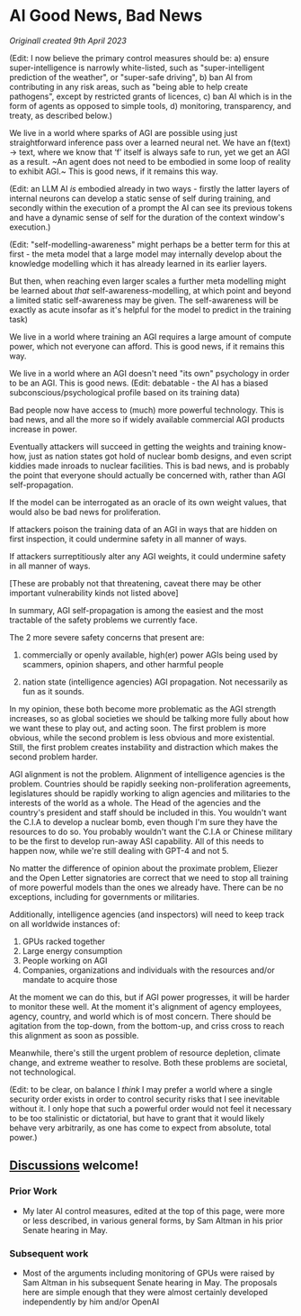 # AI Good News, Bad News

*Originall created 9th April 2023*

(Edit: I now believe the primary control measures should be: a) ensure super-intelligence is narrowly white-listed, such as "super-intelligent prediction of the weather", or "super-safe driving", b) ban AI from contributing in any risk areas, such as "being able to help create pathogens", except by restricted grants of licences, c) ban AI which is in the form of agents as opposed to simple tools, d) monitoring, transparency, and treaty, as described below.)

We live in a world where sparks of AGI are possible using just straightforward inference pass over a learned neural net. We have an f(text) -> text, where we know that ‘f’ itself is always safe to run, yet we get an AGI as a result. ~An agent does not need to be embodied in some loop of reality to exhibit AGI.~
This is good news, if it remains this way.

(Edit: an LLM AI *is* embodied already in two ways - firstly the latter layers of internal neurons can develop a static sense of self during training, and secondly within the execution of a prompt the AI can see its previous tokens and have a dynamic sense of self for the duration of the context window's execution.)

(Edit: "self-modelling-awareness" might perhaps be a better term for this at first - the meta model that a large model may internally develop about the knowledge modelling which it has already learned in its earlier layers.

But then, when reaching even larger scales a further meta modelling might be learned about *that* self-awareness-modelling, at which point and beyond a limited static self-awareness may be given. The self-awareness will be exactly as acute insofar as it's helpful for the model to predict in the training task)

We live in a world where training an AGI requires a large amount of compute power, which not everyone can afford.
This is good news, if it remains this way.

We live in a world where an AGI doesn't need "its own" psychology in order to be an AGI.
This is good news. (Edit: debatable - the AI has a biased subconscious/psychological profile based on its training data)

Bad people now have access to (much) more powerful technology.
This is bad news, and all the more so if widely available commercial AGI products increase in power.

Eventually attackers will succeed in getting the weights and training know-how, just as nation states got hold of nuclear bomb designs, and even script kiddies made inroads to nuclear facilities.
This is bad news, and is probably the point that everyone should actually be concerned with, rather than AGI self-propagation.

If the model can be interrogated as an oracle of its own weight values, that would also be bad news for proliferation.

If attackers poison the training data of an AGI in ways that are hidden on first inspection, it could undermine safety in all manner of ways.

If attackers surreptitiously alter any AGI weights, it could undermine safety in all manner of ways.

\[These are probably not that threatening, caveat there may be other important vulnerability kinds not listed above]

In summary, AGI self-propagation is among the easiest and the most tractable of the safety problems we currently face.

The 2 more severe safety concerns that present are:

1) commercially or openly available, high(er) power AGIs being used by scammers, opinion shapers, and other harmful people

2) nation state (intelligence agencies) AGI propagation. Not necessarily as fun as it sounds.

In my opinion, these both become more problematic as the AGI strength increases, so as global societies we should be talking more fully about how we want these to play out, and acting soon. The first problem is more obvious, while the second problem is less obvious and more existential. Still, the first problem creates instability and distraction which makes the second problem harder.

AGI alignment is not the problem. Alignment of intelligence agencies is the problem. Countries should be rapidly seeking non-proliferation agreements, 
legislatures should be rapidly working to align agencies and militaries to the interests of the world as a whole. The Head of the agencies and the country's president and staff should be included in this. You wouldn't want the C.I.A to develop a nuclear bomb, even though I'm sure they have the resources to do so. You probably wouldn't want the C.I.A or Chinese military to be the first to develop run-away ASI capability. All of this needs to happen now, while we're still dealing with GPT-4 and not 5.

No matter the difference of opinion about the proximate problem, Eliezer and the Open Letter signatories are correct that we need to stop all training of more powerful models than the ones we already have. There can be no exceptions, including for governments or militaries.

Additionally, intelligence agencies (and inspectors) will need to keep track on all worldwide instances of:
1) GPUs racked together
2) Large energy consumption
3) People working on AGI
4) Companies, organizations and individuals with the resources and/or mandate to acquire those

At the moment we can do this, but if AGI power progresses, it will be harder to monitor these well. At the moment it's alignment of agency employees, agency, country, and world which is of most concern. There should be agitation from the top-down, from the bottom-up, and criss cross to reach this alignment as soon as possible.

Meanwhile, there's still the urgent problem of resource depletion, climate change, and extreme weather to resolve. Both these problems are societal, not technological.

(Edit: to be clear, on balance I *think* I may prefer a world where a single security order exists in order to control security risks that I see inevitable without it. I only hope that such a powerful order would not feel it necessary to be too stalinistic or dictatorial, but have to grant that it would likely behave very arbitrarily, as one has come to expect from absolute, total power.)

## [Discussions](https://github.com/aliclark/the_wooden_sword/discussions) welcome!

### Prior Work
- My later AI control measures, edited at the top of this page, were more or less described, in various general forms, by Sam Altman in his prior Senate hearing in May.

### Subsequent work
- Most of the arguments including monitoring of GPUs were raised by Sam Altman in his subsequent Senate hearing in May. The proposals here are simple enough that they were almost certainly developed independently by him and/or OpenAI
